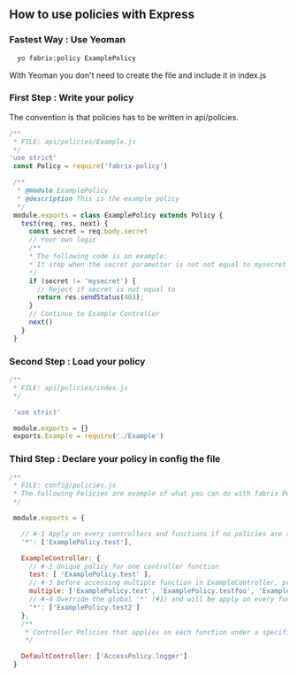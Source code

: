 ## How to use policies with Express

### Fastest Way : Use Yeoman

```Bash
  yo fabrix:policy ExamplePolicy
```

With Yeoman you don't need to create the file and include it in index.js

### First Step : Write your policy

The convention is that policies has to be written in api/policies.

```JavaScript
/**
 * FILE: api/policies/Example.js
 */
'use strict'
 const Policy = require('fabrix-policy')

 /**
  * @module ExamplePolicy
  * @description This is the example policy
  */
 module.exports = class ExamplePolicy extends Policy {
   test(req, res, next) {
     const secret = req.body.secret
     // Your own logic
     /**
     * The following code is an example:
     * It stop when the secret parametter is not not equal to mysecret and continue to the Controller when secret is match
     */
     if (secret != 'mysecret') {
       // Reject if secret is not equal to
       return res.sendStatus(403);
     }
     // Continue to Example Controller
     next()
   }
 }
```
### Second Step : Load your policy

```JavaScript
/**
 * FILE: api/policies/index.js
 */

 'use strict'

 module.exports = {}
 exports.Example = require('./Example')

```

### Third Step : Declare your policy in config the file

```JavaScript
/**
 * FILE: config/policies.js
 * The following Policies are example of what you can do with fabrix Policies
 */

 module.exports = {

   // #-1 Apply on every controllers and functions if no policies are specified #1
   '*': ['ExamplePolicy.test'],

   ExampleController: {
     // #-2 Unique policy for one controller function
     test: [ 'ExamplePolicy.test' ],
     // #-3 Before accessing multiple function in ExampleController, processing multiple policies example:
     multiple: ['ExamplePolicy.test', 'ExamplePolicy.testfoo', 'ExamplePolicy.testbar'],
     // #-4 Override the global '*' (#1) and will be apply on every function of ExampleController
     '*': ['ExamplePolicy.test2']
   },
   /**
    * Controller Policies that applies on each function under a specific controller
    */

   DefaultController: ['AccessPolicy.logger']
 }
```
